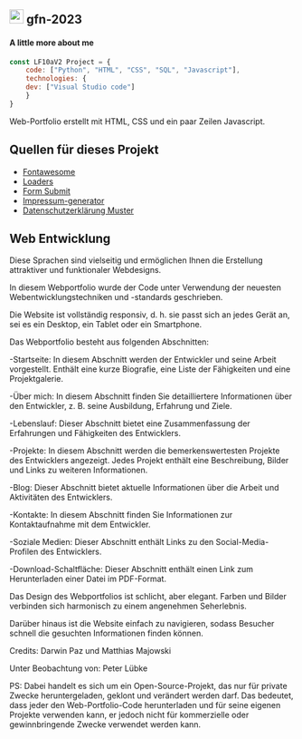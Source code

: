 <h2 align="left">
<img src="https://media2.giphy.com/media/QssGEmpkyEOhBCb7e1/giphy.gif?cid=ecf05e47a0n3gi1bfqntqmob8g9aid1oyj2wr3ds3mg700bl&rid=giphy.gif" width ="25"> gfn-2023</h2>
	
#### A little more about me
```javascript
const LF10aV2 Project = {
  	code: ["Python", "HTML", "CSS", "SQL", "Javascript"],
	technologies: {
	dev: ["Visual Studio code"]
	}
}
```

<title>gfn-2023</title> 
Web-Portfolio erstellt mit HTML, CSS und ein paar Zeilen Javascript.

## Quellen für dieses Projekt
<ul>
	<li><a href="https://fontawesome.com/">Fontawesome</a></li>
	<li><a href="https://cssloaders.github.io/">Loaders</a></li>
	<li><a href="https://formsubmit.co/">Form Submit</a></li>
	<li><a href="https://www.impressum-generator.de/">Impressum-generator</a></li>
	<li><a href="https://www.mein-datenschutzbeauftragter.de/datenschutzerklaerung-konfigurator">Datenschutzerklärung Muster</a></li>
</ul>

<div>
        <h2>Web Entwicklung</h2>
        <p>Diese Sprachen sind vielseitig und ermöglichen Ihnen die Erstellung attraktiver und funktionaler Webdesigns.

In diesem Webportfolio wurde der Code unter Verwendung der neuesten Webentwicklungstechniken und -standards geschrieben.

Die Website ist vollständig responsiv, d. h. sie passt sich an jedes Gerät an, sei es ein Desktop, ein Tablet oder ein Smartphone.</p>
</div>



Das Webportfolio besteht aus folgenden Abschnitten:

-Startseite: In diesem Abschnitt werden der Entwickler und seine Arbeit vorgestellt. Enthält eine kurze Biografie, eine Liste der Fähigkeiten und eine Projektgalerie.


-Über mich: In diesem Abschnitt finden Sie detailliertere Informationen über den Entwickler, z. B. seine Ausbildung, Erfahrung und Ziele.


-Lebenslauf: Dieser Abschnitt bietet eine Zusammenfassung der Erfahrungen und Fähigkeiten des Entwicklers.


-Projekte: In diesem Abschnitt werden die bemerkenswertesten Projekte des Entwicklers angezeigt. Jedes Projekt enthält eine Beschreibung, Bilder und Links zu weiteren Informationen.


-Blog: Dieser Abschnitt bietet aktuelle Informationen über die Arbeit und Aktivitäten des Entwicklers.


-Kontakte: In diesem Abschnitt finden Sie Informationen zur Kontaktaufnahme mit dem Entwickler.


-Soziale Medien: Dieser Abschnitt enthält Links zu den Social-Media-Profilen des Entwicklers.


-Download-Schaltfläche: Dieser Abschnitt enthält einen Link zum Herunterladen einer Datei im PDF-Format.


Das Design des Webportfolios ist schlicht, aber elegant. Farben und Bilder verbinden sich harmonisch zu einem angenehmen Seherlebnis.

Darüber hinaus ist die Website einfach zu navigieren, sodass Besucher schnell die gesuchten Informationen finden können.

Credits:
Darwin Paz und Matthias Majowski

Unter Beobachtung von:
Peter Lübke

PS:
Dabei handelt es sich um ein Open-Source-Projekt, das nur für private Zwecke heruntergeladen, geklont und verändert werden darf. 
Das bedeutet, dass jeder den Web-Portfolio-Code herunterladen und für seine eigenen Projekte verwenden kann, 
er jedoch nicht für kommerzielle oder gewinnbringende Zwecke verwendet werden kann.
